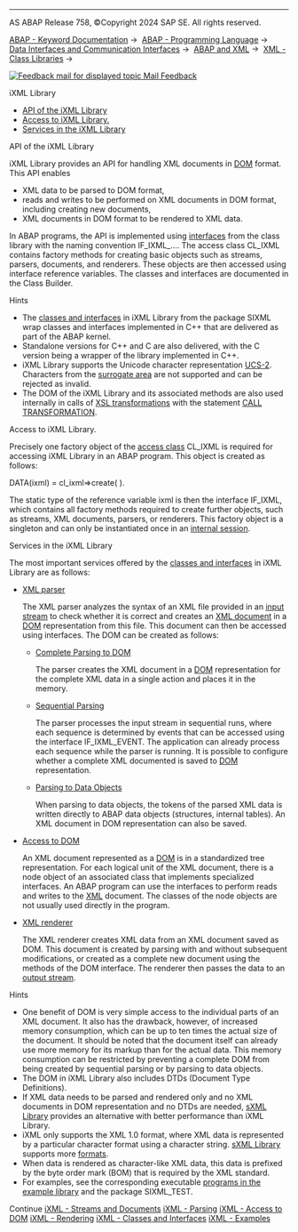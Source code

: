   

* * *

AS ABAP Release 758, ©Copyright 2024 SAP SE. All rights reserved.

[ABAP - Keyword Documentation](javascript:call_link\('abenabap.htm'\)) →  [ABAP - Programming Language](javascript:call_link\('abenabap_reference.htm'\)) →  [Data Interfaces and Communication Interfaces](javascript:call_link\('abenabap_data_communication.htm'\)) →  [ABAP and XML](javascript:call_link\('abenabap_xml.htm'\)) →  [XML - Class Libraries](javascript:call_link\('abenabap_xml_libs.htm'\)) → 

 [![](Mail.gif?object=Mail.gif "Feedback mail for displayed topic") Mail Feedback](mailto:f1_help@sap.com?subject=Feedback%20on%20ABAP%20Documentation&body=Document:%20iXML%20Library%2C%20ABENABAP_IXML_LIB%2C%20758%0D%0A%0D%0AError:%0D%0A%0D%0A%0D%0A%0D%0ASuggestion%20for%20improvement:)

iXML Library

-   [API of the iXML Library](#@@ITOC@@ABENABAP_IXML_LIB_1)
-   [Access to iXML Library.](#@@ITOC@@ABENABAP_IXML_LIB_2)
-   [Services in the iXML Library](#@@ITOC@@ABENABAP_IXML_LIB_3)

API of the iXML Library   

iXML Library provides an API for handling XML documents in [DOM](javascript:call_link\('abendom_glosry.htm'\) "Glossary Entry") format. This API enables

-   XML data to be parsed to DOM format,
-   reads and writes to be performed on XML documents in DOM format, including creating new documents,
-   XML documents in DOM format to be rendered to XML data.

In ABAP programs, the API is implemented using [interfaces](javascript:call_link\('abenabap_ixml_lib_object_types.htm'\)) from the class library with the naming convention IF\_IXML\_.... The access class CL\_IXML contains factory methods for creating basic objects such as streams, parsers, documents, and renderers. These objects are then accessed using interface reference variables. The classes and interfaces are documented in the Class Builder.

Hints

-   The [classes and interfaces](javascript:call_link\('abenabap_ixml_lib_object_types.htm'\)) in iXML Library from the package SIXML wrap classes and interfaces implemented in C++ that are delivered as part of the ABAP kernel.
-   Standalone versions for C++ and C are also delivered, with the C version being a wrapper of the library implemented in C++.
-   iXML Library supports the Unicode character representation [UCS-2](javascript:call_link\('abenucs2_glosry.htm'\) "Glossary Entry"). Characters from the [surrogate area](javascript:call_link\('abensurrogate_area_glosry.htm'\) "Glossary Entry") are not supported and can be rejected as invalid.
-   The DOM of the iXML Library and its associated methods are also used internally in calls of [XSL transformations](javascript:call_link\('abenxsl_transformation_glosry.htm'\) "Glossary Entry") with the statement [CALL TRANSFORMATION](javascript:call_link\('abapcall_transformation.htm'\)).

Access to iXML Library.   

Precisely one factory object of the [access class](javascript:call_link\('abenabap_ixml_lib_cl_ixml.htm'\)) CL\_IXML is required for accessing iXML Library in an ABAP program. This object is created as follows:

DATA(ixml) = cl\_ixml=>create( ).

The static type of the reference variable ixml is then the interface IF\_IXML, which contains all factory methods required to create further objects, such as streams, XML documents, parsers, or renderers. This factory object is a singleton and can only be instantiated once in an [internal session](javascript:call_link\('abeninternal_session_glosry.htm'\) "Glossary Entry").

Services in the iXML Library   

The most important services offered by the [classes and interfaces](javascript:call_link\('abenabap_ixml_lib_object_types.htm'\)) in iXML Library are as follows:

-   [XML parser](javascript:call_link\('abenabap_ixml_lib_parse.htm'\))
    
    The XML parser analyzes the syntax of an XML file provided in an [input stream](javascript:call_link\('abenabap_ixml_lib_input_output.htm'\)) to check whether it is correct and creates an [XML document](javascript:call_link\('abenabap_ixml_lib_input_output.htm'\)) in a [DOM](javascript:call_link\('abendom_glosry.htm'\) "Glossary Entry") representation from this file. This document can then be accessed using interfaces. The DOM can be created as follows:
    
    -   [Complete Parsing to DOM](javascript:call_link\('abenabap_ixml_lib_parse_dom.htm'\))
        
        The parser creates the XML document in a [DOM](javascript:call_link\('abendom_glosry.htm'\) "Glossary Entry") representation for the complete XML data in a single action and places it in the memory.
        
    -   [Sequential Parsing](javascript:call_link\('abenabap_ixml_lib_parse_event.htm'\))
        
        The parser processes the input stream in sequential runs, where each sequence is determined by events that can be accessed using the interface IF\_IXML\_EVENT. The application can already process each sequence while the parser is running. It is possible to configure whether a complete XML documented is saved to [DOM](javascript:call_link\('abendom_glosry.htm'\) "Glossary Entry") representation.
        
    -   [Parsing to Data Objects](javascript:call_link\('abenabap_ixml_lib_parse_token.htm'\))
        
        When parsing to data objects, the tokens of the parsed XML data is written directly to ABAP data objects (structures, internal tables). An XML document in DOM representation can also be saved.
        
-   [Access to DOM](javascript:call_link\('abenabap_ixml_lib_dom_access.htm'\))
    
    An XML document represented as a [DOM](javascript:call_link\('abendom_glosry.htm'\) "Glossary Entry") is in a standardized tree representation. For each logical unit of the XML document, there is a node object of an associated class that implements specialized interfaces. An ABAP program can use the interfaces to perform reads and writes to the [XML](javascript:call_link\('abenabap_ixml_lib_input_output.htm'\)) document. The classes of the node objects are not usually used directly in the program.
    
-   [XML renderer](javascript:call_link\('abenabap_ixml_lib_render.htm'\))
    
    The XML renderer creates XML data from an XML document saved as DOM. This document is created by parsing with and without subsequent modifications, or created as a complete new document using the methods of the DOM interface. The renderer then passes the data to an [output stream](javascript:call_link\('abenabap_ixml_lib_input_output.htm'\)).
    

Hints

-   One benefit of DOM is very simple access to the individual parts of an XML document. It also has the drawback, however, of increased memory consumption, which can be up to ten times the actual size of the document. It should be noted that the document itself can already use more memory for its markup than for the actual data. This memory consumption can be restricted by preventing a complete DOM from being created by sequential parsing or by parsing to data objects.
-   The DOM in iXML Library also includes DTDs (Document Type Definitions).
-   If XML data needs to be parsed and rendered only and no XML documents in DOM representation and no DTDs are needed, [sXML Library](javascript:call_link\('abenabap_sxml_lib.htm'\)) provides an alternative with better performance than iXML Library.
-   iXML only supports the XML 1.0 format, where XML data is represented by a particular character format using a character string. [sXML Library](javascript:call_link\('abenabap_sxml_lib.htm'\)) supports more [formats](javascript:call_link\('abenabap_sxml_lib_formats.htm'\)).
-   When data is rendered as character-like XML data, this data is prefixed by the byte order mark (BOM) that is required by the XML standard.
-   For examples, see the corresponding executable [programs in the example library](javascript:call_link\('abenabap_ixml_lib_abexas.htm'\)) and the package SIXML\_TEST.

Continue
[iXML - Streams and Documents](javascript:call_link\('abenabap_ixml_lib_input_output.htm'\))
[iXML - Parsing](javascript:call_link\('abenabap_ixml_lib_parse.htm'\))
[iXML - Access to DOM](javascript:call_link\('abenabap_ixml_lib_dom_access.htm'\))
[iXML - Rendering](javascript:call_link\('abenabap_ixml_lib_render.htm'\))
[iXML - Classes and Interfaces](javascript:call_link\('abenabap_ixml_lib_object_types.htm'\))
[iXML - Examples](javascript:call_link\('abenabap_ixml_lib_abexas.htm'\))